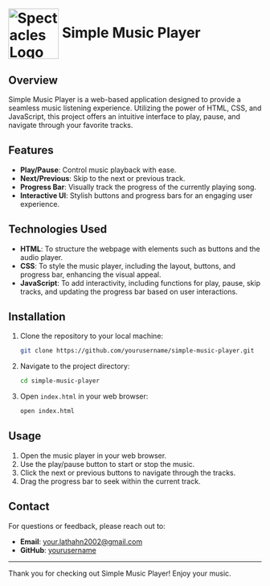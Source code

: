# <img src="https://static.thenounproject.com/png/196065-200.png" alt="Spectacles Logo" width="100" style="vertical-align: middle;"/> Simple Music Player

## Overview
Simple Music Player is a web-based application designed to provide a seamless music listening experience. Utilizing the power of HTML, CSS, and JavaScript, this project offers an intuitive interface to play, pause, and navigate through your favorite tracks.

## Features
- **Play/Pause**: Control music playback with ease.
- **Next/Previous**: Skip to the next or previous track.
- **Progress Bar**: Visually track the progress of the currently playing song.
- **Interactive UI**: Stylish buttons and progress bars for an engaging user experience.

## Technologies Used
- **HTML**: To structure the webpage with elements such as buttons and the audio player.
- **CSS**: To style the music player, including the layout, buttons, and progress bar, enhancing the visual appeal.
- **JavaScript**: To add interactivity, including functions for play, pause, skip tracks, and updating the progress bar based on user interactions.

## Installation
1. Clone the repository to your local machine:
    ```bash
    git clone https://github.com/yourusername/simple-music-player.git
    ```
2. Navigate to the project directory:
    ```bash
    cd simple-music-player
    ```
3. Open `index.html` in your web browser:
    ```bash
    open index.html
    ```

## Usage
1. Open the music player in your web browser.
2. Use the play/pause button to start or stop the music.
3. Click the next or previous buttons to navigate through the tracks.
4. Drag the progress bar to seek within the current track.


## Contact
For questions or feedback, please reach out to:
- **Email**: your.lathahn2002@gmail.com
- **GitHub**: [yourusername](https://github.com/Latha56)

---

Thank you for checking out Simple Music Player! Enjoy your music.

